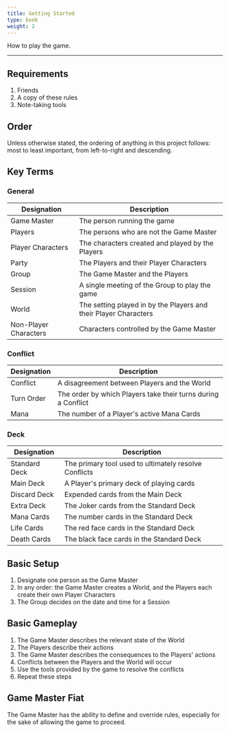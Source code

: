 ```yaml
---
title: Getting Started
type: book
weight: 2
---
```


How to play the game.

---

## Requirements

1. Friends
2. A copy of these rules
3. Note-taking tools

## Order

Unless otherwise stated, the ordering of anything in this project follows: most to least important, from left-to-right and descending.

## Key Terms

### General

| Designation           | Description                                                      |
| --------------------- | ---------------------------------------------------------------- |
| Game Master           | The person running the game                                      |
| Players               | The persons who are not the Game Master                          |
| Player Characters     | The characters created and played by the Players                 |
| Party                 | The Players and their Player Characters                          |
| Group                 | The Game Master and the Players                                  |
| Session               | A single meeting of the Group to play the game                   |
| World                 | The setting played in by the Players and their Player Characters |
| Non-Player Characters | Characters controlled by the Game Master                         |

### Conflict

| Designation | Description                                                   |
| ----------- | ------------------------------------------------------------- |
| Conflict    | A disagreement between Players and the World                  |
| Turn Order  | The order by which Players take their turns during a Conflict |
| Mana        | The number of a Player's active Mana Cards                    |

### Deck

| Designation   | Description                                           |
| ------------- | ----------------------------------------------------- |
| Standard Deck | The primary tool used to ultimately resolve Conflicts |
| Main Deck     | A Player's primary deck of playing cards              |
| Discard Deck  | Expended cards from the Main Deck                     |
| Extra Deck    | The Joker cards from the Standard Deck                |
| Mana Cards    | The number cards in the Standard Deck                 |
| Life Cards    | The red face cards in the Standard Deck               |
| Death Cards   | The black face cards in the Standard Deck             |

## Basic Setup

1. Designate one person as the Game Master
2. In any order: the Game Master creates a World, and the Players each create their own Player Characters
3. The Group decides on the date and time for a Session

## Basic Gameplay

1. The Game Master describes the relevant state of the World
2. The Players describe their actions
3. The Game Master describes the consequences to the Players' actions
4. Conflicts between the Players and the World will occur
5. Use the tools provided by the game to resolve the conflicts
6. Repeat these steps

## Game Master Fiat

The Game Master has the ability to define and override rules, especially for the sake of allowing the game to proceed.
